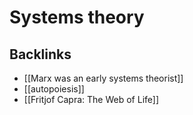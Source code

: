 # Systems theory



## Backlinks

-   [[Marx was an early systems theorist]]
-   [[autopoiesis]]
-   [[Fritjof Capra: The Web of Life]]

